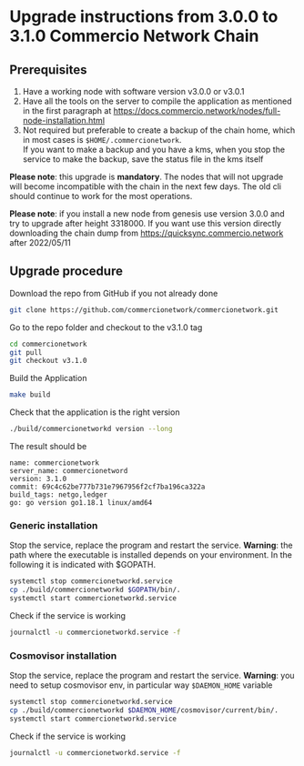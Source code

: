 # Upgrade instructions from 3.0.0 to 3.1.0 Commercio Network Chain 

## Prerequisites

1. Have a working node with software version v3.0.0 or v3.0.1
2. Have all the tools on the server to compile the application as mentioned in the first paragraph at https://docs.commercio.network/nodes/full-node-installation.html
3. Not required but preferable to create a backup of the chain home, which in most cases is `$HOME/.commercionetwork`.   
If you want to make a backup and you have a kms, when you stop the service to make the backup, save the status file in the kms itself

**Please note**: this upgrade is **mandatory**. The nodes that will not upgrade will become incompatible with the chain in the next few days. The old cli should continue to work for the most operations.

**Please note**: if you install a new node from genesis use version 3.0.0 and try to upgrade after height 3318000. If you want use this version directly downloading the chain dump from https://quicksync.commercio.network after 2022/05/11

## Upgrade procedure

Download the repo from GitHub if you not already done

```bash
git clone https://github.com/commercionetwork/commercionetwork.git
```

Go to the repo folder and checkout to the v3.1.0 tag

```bash
cd commercionetwork
git pull
git checkout v3.1.0
```

Build the Application

```bash
make build
```

Check that the application is the right version

```bash
./build/commercionetworkd version --long
```

The result should be

```
name: commercionetwork
server_name: commercionetword
version: 3.1.0
commit: 69c4c62be777b731e7967956f2cf7ba196ca322a
build_tags: netgo,ledger
go: go version go1.18.1 linux/amd64
```

### Generic installation


Stop the service, replace the program and restart the service. **Warning**: the path where the executable is installed depends on your environment. In the following it is indicated with $GOPATH.

```bash
systemctl stop commercionetworkd.service
cp ./build/commercionetworkd $GOPATH/bin/.
systemctl start commercionetworkd.service
```

Check if the service is working

```bash
journalctl -u commercionetworkd.service -f
```

### Cosmovisor installation

Stop the service, replace the program and restart the service. **Warning**: you need to setup cosmovisor env, in particular way `$DAEMON_HOME` variable

```bash
systemctl stop commercionetworkd.service
cp ./build/commercionetworkd $DAEMON_HOME/cosmovisor/current/bin/.
systemctl start commercionetworkd.service
```

Check if the service is working

```bash
journalctl -u commercionetworkd.service -f
```


